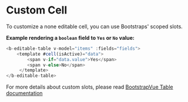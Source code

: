 # Custom Cell
To customize a none editable cell, you can use Bootstraps' scoped slots.

**Example rendering a `boolean` field to `Yes` or `No` value:**

```javascript
<b-editable-table v-model="items" :fields="fields">
	<template #cell(isActive)="data">
        <span v-if="data.value">Yes</span>
        <span v-else>No</span>
     </template>
</b-editable-table>
```
For more details about custom slots, please read [BootstrapVue Table documentation](https://bootstrap-vue.org/docs/components/table) 